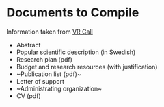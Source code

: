 # Documents to Compile

Information taken from [VR Call](http://vr.se/inenglish/researchfunding/applyforgrants/callforproposals/opengrants/startinggrantne.5.26af16d215268a259773c.html)
  - Abstract
  - Popular scientific description (in Swedish)
  - Research plan (pdf)
  - Budget and research resources (with justification)
  - ~Publication list (pdf)~
  - Letter of support
  - ~Administrating organization~
  - CV (pdf)
